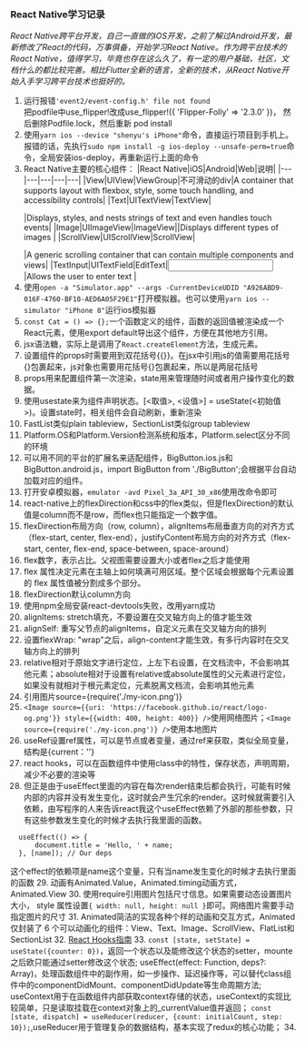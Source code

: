 ### React Native学习记录

*React Native跨平台开发，自己一直做的iOS开发，之前了解过Android开发，最新修改了React的代码，万事俱备，开始学习React Native。作为跨平台技术的React Native，值得学习，毕竟也存在这么久了，有一定的用户基础，社区，文档什么的都比较完善。相比Flutter全新的语言，全新的技术，从React Native开始入手学习跨平台技术也挺好的。*

1. 运行报错`'event2/event-config.h' file not found`   
  把podfile中use_flipper!改成use_flipper!({ 'Flipper-Folly' => '2.3.0' })，
  然后删除Podfile.lock，然后重新 pod install
2. 使用`yarn ios --device "shenyu's iPhone"`命令，直接运行项目到手机上。   
  报错的话，先执行`sudo npm install -g ios-deploy --unsafe-perm=true`命令，全局安装ios-deploy，再重新运行上面的命令
3. React Native主要的核心组件：
    |React Native|iOS|Android|Web|说明|
    |---|---|---|---|---|
    |View|UIView|ViewGroup|不可滑动的div|A container that supports layout with flexbox, style, some touch handling, and accessibility controls|
    |Text|UITextView|TextView|<p>|Displays, styles, and nests strings of text and even handles touch events|
    |Image|UIImageView|ImageView|<img>|Displays different types of images
|
    |ScrollView|UIScrollView|ScrollView|<div>|A generic scrolling container that can contain multiple components and views|
    |TextInput|UITextField|EditText|<input type="text">|Allows the user to enter text
|
4. 使用`open -a "Simulator.app" --args -CurrentDeviceUDID "A926ABD9-016F-4760-BF10-AED6A05F29E1"`打开模拟器。也可以使用`yarn ios --simulator "iPhone 8"`运行ios模拟器
5. `const Cat = () => {};`一个函数定义的组件，函数的返回值被渲染成一个React元素，使用export default导出这个组件，方便在其他地方引用。
6. jsx语法糖，实际上是调用了`React.createElement`方法，生成元素。
7. 设置组件的props时需要用到双花括号{{}}。在jsx中引用js的值需要用花括号{}包裹起来，js对象也需要用花括号{}包裹起来，所以是两层花括号
8. props用来配置组件第一次渲染，state用来管理随时间或者用户操作变化的数据。
9. 使用usestate来为组件声明状态。[<取值>, <设值>] = useState(<初始值>)。设置state时，相关组件会自动刷新，重新渲染
10. FastList类似plain tableview，SectionList类似group tableview
11. Platform.OS和Platform.Version检测系统和版本，Platform.select区分不同的环境
12. 可以用不同的平台的扩展名来适配组件，BigButton.ios.js和BigButton.android.js，import BigButton from './BigButton';会根据平台自动加载对应的组件。
13. 打开安卓模拟器，`emulator -avd Pixel_3a_API_30_x86`使用改命令即可
14. react-native上的flexDirection和css中的flex类似，但是flexDirection的默认值是column而不是row，而flex也只能指定一个数字值。
15. flexDirection布局方向（row, column），alignItems布局垂直方向的对齐方式（flex-start, center, flex-end），justifyContent布局方向的对齐方式（flex-start, center, flex-end, space-between, space-around）
16. flex数字，表示占比。父视图需要设置大小或者flex之后才能使用
17. flex 属性决定元素在主轴上如何填满可用区域。整个区域会根据每个元素设置的 flex 属性值被分割成多个部分。
18. flexDirection默认column方向
19. 使用npm全局安装react-devtools失败，改用yarn成功
20. alignItems: stretch填充，不要设置在交叉轴方向上的值才能生效
21. alignSelf: 重写父节点的alignItems，自定义元素在交叉轴方向的排列
22. 设置flexWrap: "wrap"之后，align-content才能生效，有多行内容时在交叉轴方向上的排列
23. relative相对于原始文字进行定位，上左下右设置，在文档流中，不会影响其他元素；absolute相对于设置有relative或absolute属性的父元素进行定位，如果没有就相对于根元素定位，元素脱离文档流，会影响其他元素
24. 引用图片source={require('./my-icon.png')}
25. `<Image source={{uri: 'https://facebook.github.io/react/logo-og.png'}} style={{width: 400, height: 400}} />`使用网络图片；`<Image source={require('./my-icon.png')} />`使用本地图片
26. useRef设置ref属性，可以是节点或者变量，通过ref来获取，类似全局变量，结构是{current：''}
27. react hooks，可以在函数组件中使用class中的特性，保存状态，声明周期，减少不必要的渲染等
28. 但正是由于useEffect里面的内容在每次render结束后都会执行，可能有时候内部的内容并没有发生变化，这时就会产生冗余的render。这时候就需要引入依赖，由写程序的人来告诉react我这个useEffect依赖了外部的那些参数，只有这些参数发生变化的时候才去执行我里面的函数。
```
  useEffect(() => {
      document.title = 'Hello, ' + name;
  }, [name]); // Our deps
```
这个effect的依赖项是name这个变量，只有当name发生变化的时候才去执行里面的函数
29. 动画有Animated.Value，Animated.timing动画方式，Animated.View
30. 使用require引用图片包括尺寸信息。如果需要动态设置图片大小， style 属性设置`{ width: null, height: null }`即可。网络图片需要手动指定图片的尺寸
31. Animated简洁的实现各种个样的动画和交互方式，Animated仅封装了 6 个可以动画化的组件：View、Text、Image、ScrollView、FlatList和SectionList
32. [React Hooks指南](https://zhuanlan.zhihu.com/p/92211533)
33. `const [state, setState] = useState({counter: 0})`，返回一个状态以及能修改这个状态的setter，mounte之后欧只能通过setter修改这个状态; 
useEffect(effect: Function, deps?: Array)，处理函数组件中的副作用，如一步操作、延迟操作等，可以替代class组件中的componentDidMount、componentDidUpdate等生命周期方法;
useContext用于在函数组件内部获取context存储的状态，useContext的实现比较简单，只是读取挂载在context对象上的_currentValue值并返回；
`const [state, dispatch] = useReducer(reducer, {count: initialCount, step: 10});`,useReducer用于管理复杂的数据结构，基本实现了redux的核心功能；
34. 
